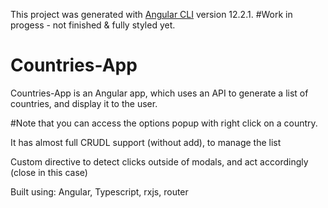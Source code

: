 This project was generated with [Angular CLI](https://github.com/angular/angular-cli) version 12.2.1.
#Work in progess - not finished & fully styled yet.

<h1>Countries-App</h1>
<p>Countries-App is an Angular app, which uses an API to generate a list of countries, and display it to the user.</p>
<p>#Note that you can access the options popup with right click on a country.</p>
<p>It has almost full CRUDL support (without add), to manage the list</p>
<p>Custom directive to detect clicks outside of modals, and act accordingly (close in this case)</p>
<p>Built using: Angular, Typescript, rxjs, router</p>
